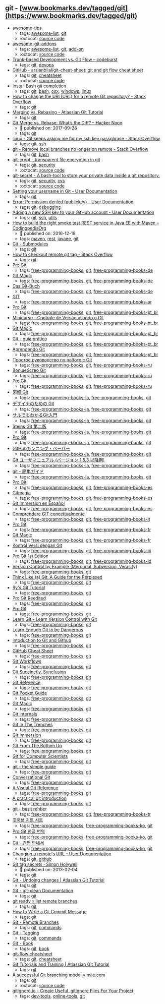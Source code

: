 git - [www.bookmarks.dev/tagged/git](https://www.bookmarks.dev/tagged/git)
---
* [awesome-tips](https://github.com/git-tips/tips#readme)
    * tags: [awesome-list](../tagged/awesome-list.md), [git](../tagged/git.md)
    * :octocat: [source code](https://github.com/git-tips/tips#readme)
* [awesome-git-addons](https://github.com/stevemao/awesome-git-addons#readme)
    * tags: [awesome-list](../tagged/awesome-list.md), [git](../tagged/git.md), [add-on](../tagged/add-on.md)
    * :octocat: [source code](https://github.com/stevemao/awesome-git-addons#readme)
* [Trunk-based Development vs. Git Flow – codeburst](https://codeburst.io/trunk-based-development-vs-git-flow-a0212a6cae64)
    * tags: [git](../tagged/git.md), [devops](../tagged/devops.md)
* [GitHub - arslanbilal/git-cheat-sheet: git and git flow cheat sheet](https://github.com/arslanbilal/git-cheat-sheet#readme)
    * tags: [git](../tagged/git.md), [cheatsheet](../tagged/cheatsheet.md)
    * :octocat: [source code](https://github.com/arslanbilal/git-cheat-sheet#readme)
* [Install Bash git completion](https://github.com/bobthecow/git-flow-completion/wiki/Install-Bash-git-completion)
    * tags: [git](../tagged/git.md), [bash](../tagged/bash.md), [osx](../tagged/osx.md), [windows](../tagged/windows.md), [linux](../tagged/linux.md)
* [How to change the URI (URL) for a remote Git repository? - Stack Overflow](https://stackoverflow.com/questions/2432764/how-to-change-the-uri-url-for-a-remote-git-repository)
    * tags: [git](../tagged/git.md)
* [Merging vs. Rebasing - Atlassian Git Tutorial](https://www.atlassian.com/git/tutorials/merging-vs-rebasing)
    * tags: [git](../tagged/git.md)
* [Git Merge vs. Rebase: What’s the Diff? – Hacker Noon](https://hackernoon.com/git-merge-vs-rebase-whats-the-diff-76413c117333)
    * :calendar: published on: 2017-09-28
    * tags: [git](../tagged/git.md)
* [linux - Git keeps asking me for my ssh key passphrase - Stack Overflow](https://stackoverflow.com/questions/10032461/git-keeps-asking-me-for-my-ssh-key-passphrase)
    * tags: [git](../tagged/git.md), [ssh](../tagged/ssh.md)
* [git - Remove local branches no longer on remote - Stack Overflow](https://stackoverflow.com/questions/7726949/remove-local-branches-no-longer-on-remote)
    * tags: [git](../tagged/git.md), [bash](../tagged/bash.md)
* [git-crypt - transparent file encryption in git](https://www.agwa.name/projects/git-crypt/)
    * tags: [git](../tagged/git.md), [security](../tagged/security.md)
    * :octocat: [source code](https://github.com/AGWA/git-crypt)
* [git-secret - A bash-tool to store your private data inside a git repository.](http://git-secret.io/)
    * tags: [git](../tagged/git.md), [security](../tagged/security.md), [cvs](../tagged/cvs.md)
    * :octocat: [source code](https://github.com/sobolevn/git-secret)
* [Setting your username in Git - User Documentation        ](https://help.github.com/articles/setting-your-username-in-git/)
    * tags: [git](../tagged/git.md)
* [Error: Permission denied (publickey) - User Documentation        ](https://help.github.com/articles/error-permission-denied-publickey/)
    * tags: [git](../tagged/git.md), [debugging](../tagged/debugging.md)
* [Adding a new SSH key to your GitHub account - User Documentation        ](https://help.github.com/articles/adding-a-new-ssh-key-to-your-github-account/)
    * tags: [git](../tagged/git.md), [ssh](../tagged/ssh.md), [utils](../tagged/utils.md)
* [How to build the right smoke test REST service in Java EE with Maven – CodingpediaOrg](http://www.codingpedia.org/ama/how-to-build-the-right-smoke-test-rest-service-in-java-ee-with-maven)
    * :calendar: published on: 2016-12-18
    * tags: [maven](../tagged/maven.md), [rest](../tagged/rest.md), [javaee](../tagged/javaee.md), [git](../tagged/git.md)
* [Git - Submodules](https://git-scm.com/book/en/v2/Git-Tools-Submodules)
    * tags: [git](../tagged/git.md)
* [How to checkout remote git tag - Stack Overflow](https://stackoverflow.com/questions/35979642/how-to-checkout-remote-git-tag)
    * tags: [git](../tagged/git.md)
* [Pro Git](http://git-scm.com/book/de/v1)
    * tags: [free-programming-books](../tagged/free-programming-books.md), [git](../tagged/git.md), [free-programming-books-de](../tagged/free-programming-books-de.md)
* [Git Magic](http://www-cs-students.stanford.edu/~blynn/gitmagic/intl/de/)
    * tags: [free-programming-books](../tagged/free-programming-books.md), [git](../tagged/git.md), [free-programming-books-de](../tagged/free-programming-books-de.md)
* [Das Git-Buch](http://gitbu.ch)
    * tags: [free-programming-books](../tagged/free-programming-books.md), [git](../tagged/git.md), [free-programming-books-de](../tagged/free-programming-books-de.md)
* [GIT](http://blog.algorithmers.com/git/)
    * tags: [free-programming-books](../tagged/free-programming-books.md), [git](../tagged/git.md), [free-programming-books-ar](../tagged/free-programming-books-ar.md)
* [Pro Git](http://git-scm.com/book/pt-br/)
    * tags: [free-programming-books](../tagged/free-programming-books.md), [git](../tagged/git.md), [free-programming-books-pt_br](../tagged/free-programming-books-pt_br.md)
* [Minicurso - Controle de Versão usando o Git](https://github.com/ltiaunesp/Git-Minicurso)
    * tags: [free-programming-books](../tagged/free-programming-books.md), [git](../tagged/git.md), [free-programming-books-pt_br](../tagged/free-programming-books-pt_br.md)
* [Git Magic](http://www-cs-students.stanford.edu/~blynn/gitmagic/intl/pt_br/)
    * tags: [free-programming-books](../tagged/free-programming-books.md), [git](../tagged/git.md), [free-programming-books-pt_br](../tagged/free-programming-books-pt_br.md)
* [Git - guia prático](http://rogerdudler.github.io/git-guide/index.pt_BR.html)
    * tags: [free-programming-books](../tagged/free-programming-books.md), [git](../tagged/git.md), [free-programming-books-pt_br](../tagged/free-programming-books-pt_br.md)
* [Aprendendo Git](http://www.slideshare.net/bismarckjunior/aprendendo-git)
    * tags: [free-programming-books](../tagged/free-programming-books.md), [git](../tagged/git.md), [free-programming-books-pt_br](../tagged/free-programming-books-pt_br.md)
* [Простое руководство по работе с Git](http://rogerdudler.github.io/git-guide/index.ru.html)
    * tags: [free-programming-books](../tagged/free-programming-books.md), [git](../tagged/git.md), [free-programming-books-ru](../tagged/free-programming-books-ru.md)
* [Волшебство Git](http://www-cs-students.stanford.edu/~blynn/gitmagic/intl/ru/)
    * tags: [free-programming-books](../tagged/free-programming-books.md), [git](../tagged/git.md), [free-programming-books-ru](../tagged/free-programming-books-ru.md)
* [Pro Git](http://git-scm.com/book/ru/v2)
    * tags: [free-programming-books](../tagged/free-programming-books.md), [git](../tagged/git.md), [free-programming-books-ru](../tagged/free-programming-books-ru.md)
* [図解 Git](http://marklodato.github.io/visual-git-guide/index-ja.html)
    * tags: [free-programming-books-ja](../tagged/free-programming-books-ja.md), [free-programming-books](../tagged/free-programming-books.md), [git](../tagged/git.md)
* [デザイナのための Git](https://github.com/hatena/Git-for-Designers)
    * tags: [free-programming-books-ja](../tagged/free-programming-books-ja.md), [free-programming-books](../tagged/free-programming-books.md), [git](../tagged/git.md)
* [サルでもわかるGit入門](http://www.backlog.jp/git-guide/)
    * tags: [free-programming-books-ja](../tagged/free-programming-books-ja.md), [free-programming-books](../tagged/free-programming-books.md), [git](../tagged/git.md)
* [Steins;Git 第二版](http://o2project.github.io/steins-git/)
    * tags: [free-programming-books-ja](../tagged/free-programming-books-ja.md), [free-programming-books](../tagged/free-programming-books.md), [git](../tagged/git.md)
* [Pro Git](http://git-scm.com/book/ja/)
    * tags: [free-programming-books-ja](../tagged/free-programming-books-ja.md), [free-programming-books](../tagged/free-programming-books.md), [git](../tagged/git.md)
* [GitHubカンニング・ペーパー](https://github.com/tiimgreen/github-cheat-sheet/blob/master/README.ja.md)
    * tags: [free-programming-books-ja](../tagged/free-programming-books-ja.md), [free-programming-books](../tagged/free-programming-books.md), [git](../tagged/git.md)
* [Git ユーザマニュアル (バージョン 1.5.3 以降用)](http://cdn8.atwikiimg.com/git_jp/pub/git-manual-jp/Documentation/user-manual.html)
    * tags: [free-programming-books-ja](../tagged/free-programming-books-ja.md), [free-programming-books](../tagged/free-programming-books.md), [git](../tagged/git.md)
* [git - 簡単ガイド](http://rogerdudler.github.io/git-guide/index.ja.html)
    * tags: [free-programming-books-ja](../tagged/free-programming-books-ja.md), [free-programming-books](../tagged/free-programming-books.md), [git](../tagged/git.md)
* [Pro Git](http://git-scm.com/book/es/)
    * tags: [free-programming-books](../tagged/free-programming-books.md), [git](../tagged/git.md), [free-programming-books-es](../tagged/free-programming-books-es.md)
* [Gitmagic](http://www-cs-students.stanford.edu/~blynn/gitmagic/intl/es/)
    * tags: [free-programming-books](../tagged/free-programming-books.md), [git](../tagged/git.md), [free-programming-books-es](../tagged/free-programming-books-es.md)
* [Git Immersion en Español](https://esparta.github.io/gitimmersion-spanish/)
    * tags: [free-programming-books](../tagged/free-programming-books.md), [git](../tagged/git.md), [free-programming-books-es](../tagged/free-programming-books-es.md)
* [Comprendere GIT concettualmente](http://www.linuxtrent.it/sites/default/files/Comprendere%20Git%20concettualmente%20-%20Marco%20Ciampa%20-%20r1.pdf)
    * tags: [free-programming-books](../tagged/free-programming-books.md), [git](../tagged/git.md), [free-programming-books-it](../tagged/free-programming-books-it.md)
* [Pro Git](http://www.git-scm.com/book/fr/v2)
    * tags: [free-programming-books](../tagged/free-programming-books.md), [git](../tagged/git.md), [free-programming-books-fr](../tagged/free-programming-books-fr.md)
* [Git Magic](http://www-cs-students.stanford.edu/~blynn/gitmagic/intl/fr/)
    * tags: [free-programming-books](../tagged/free-programming-books.md), [git](../tagged/git.md), [free-programming-books-fr](../tagged/free-programming-books-fr.md)
* [Kontrol Versi dengan Git](https://leanpub.com/kontrol-versi-git)
    * tags: [free-programming-books](../tagged/free-programming-books.md), [git](../tagged/git.md), [free-programming-books-id](../tagged/free-programming-books-id.md)
* [Pro Git 1st Edition](https://git-scm.com/book/id/v1)
    * tags: [free-programming-books](../tagged/free-programming-books.md), [git](../tagged/git.md), [free-programming-books-id](../tagged/free-programming-books-id.md)
* [Version Control by Example (Mercurial, Subversion, Verasity)](http://ericsink.com/vcbe/)
    * tags: [free-programming-books](../tagged/free-programming-books.md), [git](../tagged/git.md)
* [Think Like (a) Git: A Guide for the Perplexed](http://think-like-a-git.net)
    * tags: [free-programming-books](../tagged/free-programming-books.md), [git](../tagged/git.md)
* [Ry's Git Tutorial](http://rypress.com/tutorials/git)
    * tags: [free-programming-books](../tagged/free-programming-books.md), [git](../tagged/git.md)
* [Pro Git Reedited](https://leanpub.com/progitreedited)
    * tags: [free-programming-books](../tagged/free-programming-books.md), [git](../tagged/git.md)
* [Pro Git](http://git-scm.com/book/en/v2)
    * tags: [free-programming-books](../tagged/free-programming-books.md), [git](../tagged/git.md)
* [Learn Git - Learn Version Control with Git](http://www.git-tower.com/learn/git/ebook/command-line/introduction)
    * tags: [free-programming-books](../tagged/free-programming-books.md), [git](../tagged/git.md)
* [Learn Enough Git to be Dangerous](https://www.learnenough.com/git-tutorial)
    * tags: [free-programming-books](../tagged/free-programming-books.md), [git](../tagged/git.md)
* [Intoduction to Git and Github](https://launchschool.com/books/git)
    * tags: [free-programming-books](../tagged/free-programming-books.md), [git](../tagged/git.md)
* [GitHub Cheat Sheet](https://github.com/tiimgreen/github-cheat-sheet)
    * tags: [free-programming-books](../tagged/free-programming-books.md), [git](../tagged/git.md)
* [Git Workflows](http://documentup.com/skwp/git-workflows-book)
    * tags: [free-programming-books](../tagged/free-programming-books.md), [git](../tagged/git.md)
* [Git Succinctly, Syncfusion](https://www.syncfusion.com/resources/techportal/ebooks/git)
    * tags: [free-programming-books](../tagged/free-programming-books.md), [git](../tagged/git.md)
* [Git Reference](http://gitref.org)
    * tags: [free-programming-books](../tagged/free-programming-books.md), [git](../tagged/git.md)
* [Git Pocket Guide](http://chimera.labs.oreilly.com/books/1230000000561/index.html)
    * tags: [free-programming-books](../tagged/free-programming-books.md), [git](../tagged/git.md)
* [Git Magic](http://www-cs-students.stanford.edu/~blynn/gitmagic/)
    * tags: [free-programming-books](../tagged/free-programming-books.md), [git](../tagged/git.md)
* [Git internals](https://github.com/pluralsight/git-internals-pdf/raw/master/drafts/peepcode-git.pdf)
    * tags: [free-programming-books](../tagged/free-programming-books.md), [git](../tagged/git.md)
* [Git In The Trenches](http://cbx33.github.io/gitt/index.html)
    * tags: [free-programming-books](../tagged/free-programming-books.md), [git](../tagged/git.md)
* [Git Immersion](http://gitimmersion.com)
    * tags: [free-programming-books](../tagged/free-programming-books.md), [git](../tagged/git.md)
* [Git From The Bottom Up](https://jwiegley.github.io/git-from-the-bottom-up/)
    * tags: [free-programming-books](../tagged/free-programming-books.md), [git](../tagged/git.md)
* [Git for Computer Scientists](http://eagain.net/articles/git-for-computer-scientists/)
    * tags: [free-programming-books](../tagged/free-programming-books.md), [git](../tagged/git.md)
* [git - the simple guide](http://rogerdudler.github.io/git-guide/)
    * tags: [free-programming-books](../tagged/free-programming-books.md), [git](../tagged/git.md)
* [Conversational Git](http://blog.anvard.org/conversational-git/)
    * tags: [free-programming-books](../tagged/free-programming-books.md), [git](../tagged/git.md)
* [A Visual Git Reference](http://marklodato.github.io/visual-git-guide/index-en.html)
    * tags: [free-programming-books](../tagged/free-programming-books.md), [git](../tagged/git.md)
* [A practical git introduction](http://marc.helbling.fr/2014/09/practical-git-introduction)
    * tags: [free-programming-books](../tagged/free-programming-books.md), [git](../tagged/git.md)
* [git - basit rehber](http://rogerdudler.github.io/git-guide/index.tr.html)
    * tags: [free-programming-books](../tagged/free-programming-books.md), [git](../tagged/git.md), [free-programming-books-tr](../tagged/free-programming-books-tr.md)
* [깃허브 치트 시트](https://github.com/tiimgreen/github-cheat-sheet/blob/master/README.ko.md)
    * tags: [free-programming-books](../tagged/free-programming-books.md), [free-programming-books-ko](../tagged/free-programming-books-ko.md), [git](../tagged/git.md)
* [Pro Git 한글 번역](http://git-scm.com/book/ko/)
    * tags: [free-programming-books](../tagged/free-programming-books.md), [free-programming-books-ko](../tagged/free-programming-books-ko.md), [git](../tagged/git.md)
* [Git - 간편 안내서](http://rogerdudler.github.io/git-guide/index.ko.html)
    * tags: [free-programming-books](../tagged/free-programming-books.md), [free-programming-books-ko](../tagged/free-programming-books-ko.md), [git](../tagged/git.md)
* [Changing a remote's URL - User Documentation        ](https://help.github.com/articles/changing-a-remote-s-url/)
    * tags: [git](../tagged/git.md), [github](../tagged/github.md)
* [Git tag secrets · Simon Holywell](https://www.simonholywell.com/post/2013/02/git-tag-secrets/)
    * :calendar: published on: 2013-02-04
    * tags: [git](../tagged/git.md)
* [Git - Undoing changes | Atlassian Git Tutorial](https://www.atlassian.com/git/tutorials/undoing-changes)
    * tags: [git](../tagged/git.md)
* [Git - git-clean Documentation](https://git-scm.com/docs/git-clean)
    * tags: [git](../tagged/git.md)
* [git ready » list remote branches](http://gitready.com/intermediate/2009/02/13/list-remote-branches.html)
    * tags: [git](../tagged/git.md)
* [How to Write a Git Commit Message](https://chris.beams.io/posts/git-commit/)
    * tags: [git](../tagged/git.md)
* [Git - Remote Branches](https://git-scm.com/book/en/v2/Git-Branching-Remote-Branches)
    * tags: [git](../tagged/git.md), [commands](../tagged/commands.md)
* [Git - Tagging](https://git-scm.com/book/en/v2/Git-Basics-Tagging)
    * tags: [git](../tagged/git.md), [commands](../tagged/commands.md)
* [Git - Book](https://git-scm.com/book)
    * tags: [git](../tagged/git.md), [book](../tagged/book.md)
* [git-flow cheatsheet](https://danielkummer.github.io/git-flow-cheatsheet/)
    * tags: [git](../tagged/git.md), [cheatsheet](../tagged/cheatsheet.md)
* [Git Tutorials and Training | Atlassian Git Tutorial](https://www.atlassian.com/git/tutorials)
    * tags: [git](../tagged/git.md)
* [A successful Git branching model » nvie.com](http://nvie.com/posts/a-successful-git-branching-model/)
    * tags: [git](../tagged/git.md)
    * :octocat: [source code](https://github.com/nvie/gitflow)
* [gitignore.io - Create Useful .gitignore Files For Your Project](https://www.gitignore.io/)
    * tags: [dev-tools](../tagged/dev-tools.md), [online-tools](../tagged/online-tools.md), [git](../tagged/git.md)
